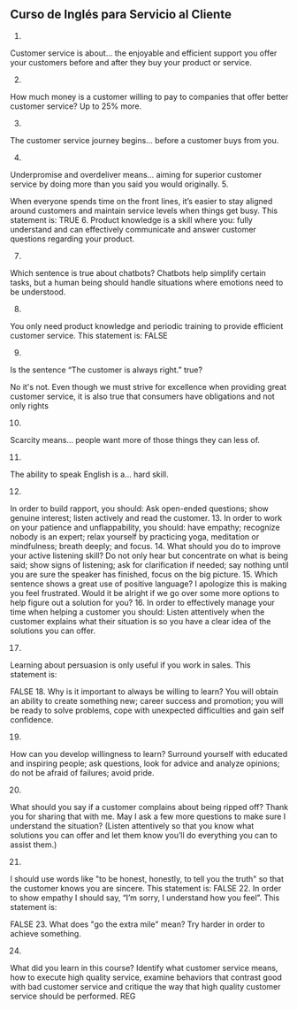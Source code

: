## Curso de Inglés para Servicio al Cliente

1.
Customer service is about…
the enjoyable and efficient support you offer your customers before and after they buy your product or service.

2.
How much money is a customer willing to pay to companies that offer better customer service?
Up to 25% more.

3.
The customer service journey begins...
before a customer buys from you.

4.
Underpromise and overdeliver means...
aiming for superior customer service by doing more than you said you would originally.
5.

When everyone spends time on the front lines, it’s easier to stay aligned around customers and maintain service levels when things get busy. This statement is:
TRUE
6.
Product knowledge is a skill where you:
fully understand and can effectively communicate and answer customer questions regarding your product.

7.
Which sentence is true about chatbots?
Chatbots help simplify certain tasks, but a human being should handle situations where emotions need to be understood.

8.
You only need product knowledge and periodic training to provide efficient customer service. This statement is:
FALSE

9.
Is the sentence “The customer is always right.” true?

No it's not. Even though we must strive for excellence when providing great customer service, it is also true that consumers have obligations and not only rights

10.
Scarcity means…
people want more of those things they can less of.

11.
The ability to speak English is a...
hard skill.


12.
In order to build rapport, you should:
Ask open-ended questions; show genuine interest; listen actively and read the customer.
13.
In order to work on your patience and unflappability, you should:
have empathy; recognize nobody is an expert; relax yourself by practicing yoga, meditation or mindfulness; breath deeply; and focus.
14.
What should you do to improve your active listening skill?
Do not only hear but concentrate on what is being said; show signs of listening; ask for clarification if needed; say nothing until you are sure the speaker has finished, focus on the big picture.
15.
Which sentence shows a great use of positive language?
I apologize this is making you feel frustrated. Would it be alright if we go over some more options to help figure out a solution for you?
16.
In order to effectively manage your time when helping a customer you should:
Listen attentively when the customer explains what their situation is so you have a clear idea of the solutions you can offer.

17.
Learning about persuasion is only useful if you work in sales. This statement is:

FALSE
18.
Why is it important to always be willing to learn?
You will obtain an ability to create something new; career success and promotion; you will be ready to solve problems, cope with unexpected difficulties and gain self confidence.

19.
How can you develop willingness to learn?
Surround yourself with educated and inspiring people; ask questions, look for advice and analyze opinions; do not be afraid of failures; avoid pride.


20.
What should you say if a customer complains about being ripped off?
Thank you for sharing that with me. May I ask a few more questions to make sure I understand the situation? (Listen attentively so that you know what solutions you can offer and let them know you’ll do everything you can to assist them.)

21.
I should use words like "to be honest, honestly, to tell you the truth" so that the customer knows you are sincere. This statement is:
FALSE
22.
In order to show empathy I should say, “I’m sorry, I understand how you feel”. This statement is:

FALSE
23.
What does "go the extra mile" mean?
Try harder in order to achieve something.

24.
What did you learn in this course?
Identify what customer service means, how to execute high quality service, examine behaviors that contrast good with bad customer service and critique the way that high quality customer service should be performed.
REG